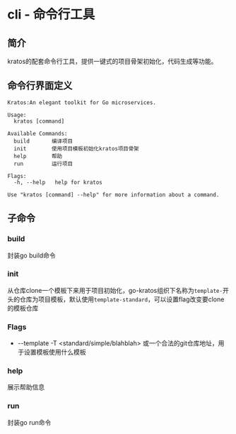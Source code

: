 # cli - 命令行工具

## 简介

kratos的配套命令行工具，提供一键式的项目骨架初始化，代码生成等功能。

## 命令行界面定义

```
Kratos:An elegant toolkit for Go microservices.

Usage:
  kratos [command]

Available Commands:
  build       编译项目
  init        使用项目模板初始化kratos项目骨架
  help        帮助
  run         运行项目

Flags:
  -h, --help   help for kratos

Use "kratos [command] --help" for more information about a command. 
```

## 子命令

### build

封装go build命令

### init

从仓库clone一个模板下来用于项目初始化，go-kratos组织下名称为`template-`开头的仓库为项目模板，默认使用`template-standard`，可以设置flag改变要clone的模板仓库

### Flags

* --template -T <standard/simple/blahblah>  或一个合法的git仓库地址，用于设置模板使用什么模板

### help

展示帮助信息

### run

封装go run命令


